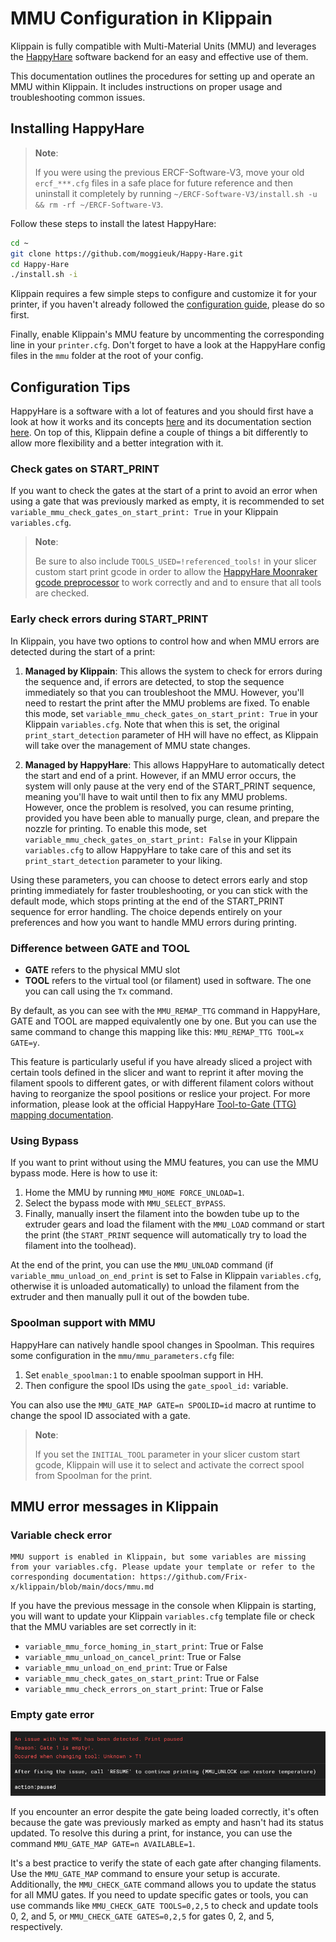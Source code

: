 # MMU Configuration in Klippain

Klippain is fully compatible with Multi-Material Units (MMU) and leverages the [HappyHare](https://github.com/moggieuk/Happy-Hare) software backend for an easy and effective use of them.

This documentation outlines the procedures for setting up and operate an MMU within Klippain. It includes instructions on proper usage and troubleshooting common issues.


## Installing HappyHare

  > **Note**:
  >
  > If you were using the previous ERCF-Software-V3, move your old `ercf_***.cfg` files in a safe place for future reference and then uninstall it completely by running `~/ERCF-Software-V3/install.sh -u && rm -rf ~/ERCF-Software-V3`.

Follow these steps to install the latest HappyHare:

```bash
cd ~
git clone https://github.com/moggieuk/Happy-Hare.git
cd Happy-Hare
./install.sh -i
```

Klippain requires a few simple steps to configure and customize it for your printer, if you haven't already followed the [configuration guide](./configuration.md), please do so first.

Finally, enable Klippain's MMU feature by uncommenting the corresponding line in your `printer.cfg`. Don't forget to have a look at the HappyHare config files in the `mmu` folder at the root of your config.


## Configuration Tips

HappyHare is a software with a lot of features and you should first have a look at how it works and its concepts [here](https://github.com/moggieuk/Happy-Hare?tab=readme-ov-file#---readme-table-of-contents) and its documentation section [here](https://github.com/moggieuk/Happy-Hare/tree/main/doc). On top of this, Klippain define a couple of things a bit differently to allow more flexibility and a better integration with it.

### Check gates on START_PRINT

If you want to check the gates at the start of a print to avoid an error when using a gate that was previously marked as empty, it is recommended to set `variable_mmu_check_gates_on_start_print: True` in your Klippain `variables.cfg`.

  > **Note**:
  >
  > Be sure to also include `TOOLS_USED=!referenced_tools!` in your slicer custom start print gcode in order to allow the [HappyHare Moonraker gcode preprocessor](https://github.com/moggieuk/Happy-Hare/blob/main/doc/gcode_preprocessing.md) to work correctly and and to ensure that all tools are checked.

### Early check errors during START_PRINT

In Klippain, you have two options to control how and when MMU errors are detected during the start of a print:
  
  1. **Managed by Klippain**: This allows the system to check for errors during the sequence and, if errors are detected, to stop the sequence immediately so that you can troubleshoot the MMU. However, you'll need to restart the print after the MMU problems are fixed.
  To enable this mode, set `variable_mmu_check_gates_on_start_print: True` in your Klippain `variables.cfg`. Note that when this is set, the original `print_start_detection` parameter of HH will have no effect, as Klippain will take over the management of MMU state changes.

  1. **Managed by HappyHare**: This allows HappyHare to automatically detect the start and end of a print. However, if an MMU error occurs, the system will only pause at the very end of the START_PRINT sequence, meaning you'll have to wait until then to fix any MMU problems. However, once the problem is resolved, you can resume printing, provided you have been able to manually purge, clean, and prepare the nozzle for printing.
  To enable this mode, set `variable_mmu_check_gates_on_start_print: False` in your Klippain `variables.cfg` to allow HappyHare to take care of this and set its `print_start_detection` parameter to your liking.

Using these parameters, you can choose to detect errors early and stop printing immediately for faster troubleshooting, or you can stick with the default mode, which stops printing at the end of the START_PRINT sequence for error handling. The choice depends entirely on your preferences and how you want to handle MMU errors during printing.

### Difference between GATE and TOOL

  - **GATE** refers to the physical MMU slot
  - **TOOL** refers to the virtual tool (or filament) used in software. The one you can call using the `Tx` command.

By default, as you can see with the `MMU_REMAP_TTG` command in HappyHare, GATE and TOOL are mapped equivalently one by one. But you can use the same command to change this mapping like this: `MMU_REMAP_TTG TOOL=x GATE=y`.

This feature is particularly useful if you have already sliced a project with certain tools defined in the slicer and want to reprint it after moving the filament spools to different gates, or with different filament colors without having to reorganize the spool positions or reslice your project. For more information, please look at the official HappyHare [Tool-to-Gate (TTG) mapping documentation](https://github.com/moggieuk/Happy-Hare?tab=readme-ov-file#3-tool-to-gate-ttg-mapping).

### Using Bypass

If you want to print without using the MMU features, you can use the MMU bypass mode. Here is how to use it:
  1. Home the MMU by running `MMU_HOME FORCE_UNLOAD=1`.
  1. Select the bypass mode with `MMU_SELECT_BYPASS`.
  1. Finally, manually insert the filament into the bowden tube up to the extruder gears and load the filament with the `MMU_LOAD` command or start the print (the `START_PRINT` sequence will automatically try to load the filament into the toolhead).

At the end of the print, you can use the `MMU_UNLOAD` command (if `variable_mmu_unload_on_end_print` is set to False in Klippain `variables.cfg`, otherwise it is unloaded automatically) to unload the filament from the extruder and then manually pull it out of the bowden tube.

### Spoolman support with MMU

HappyHare can natively handle spool changes in Spoolman. This requires some configuration in the `mmu/mmu_parameters.cfg` file:
  1. Set `enable_spoolman:1` to enable spoolman support in HH.
  1. Then configure the spool IDs using the `gate_spool_id:` variable.

You can also use the `MMU_GATE_MAP GATE=n SPOOLID=id` macro at runtime to change the spool ID associated with a gate.

  > **Note**:
  >
  > If you set the `INITIAL_TOOL` parameter in your slicer custom start gcode, Klippain will use it to select and activate the correct spool from Spoolman for the print.


## MMU error messages in Klippain

### Variable check error

```
MMU support is enabled in Klippain, but some variables are missing from your variables.cfg. Please update your template or refer to the corresponding documentation: https://github.com/Frix-x/klippain/blob/main/docs/mmu.md
```
 
If you have the previous message in the console when Klippain is starting, you will want to update your Klippain `variables.cfg` template file or check that the MMU variables are set correctly in it:
  - `variable_mmu_force_homing_in_start_print`: True or False
  - `variable_mmu_unload_on_cancel_print`: True or False
  - `variable_mmu_unload_on_end_print`: True or False
  - `variable_mmu_check_gates_on_start_print`: True or False
  - `variable_mmu_check_errors_on_start_print`: True or False

### Empty gate error

![](./images/mmu/HHv2emptygate.png)

If you encounter an error despite the gate being loaded correctly, it's often because the gate was previously marked as empty and hasn't had its status updated. To resolve this during a print, for instance, you can use the command `MMU_GATE_MAP GATE=n AVAILABLE=1`.

It's a best practice to verify the state of each gate after changing filaments. Use the `MMU_GATE_MAP` command to ensure your setup is accurate. Additionally, the `MMU_CHECK_GATE` command allows you to update the status for all MMU gates. If you need to update specific gates or tools, you can use commands like `MMU_CHECK_GATE TOOLS=0,2,5` to check and update tools 0, 2, and 5, or `MMU_CHECK_GATE GATES=0,2,5` for gates 0, 2, and 5, respectively.
